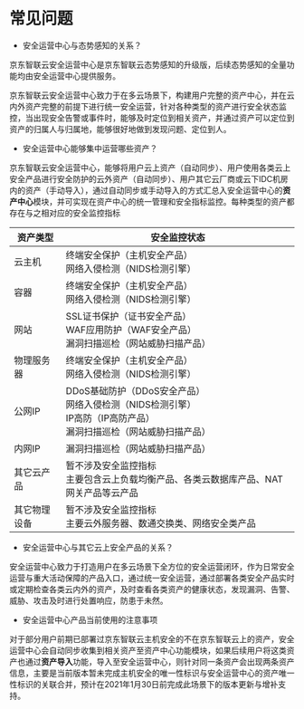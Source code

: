 # 常见问题

- 安全运营中心与态势感知的关系？

京东智联云安全运营中心是京东智联云态势感知的升级版，后续态势感知的全量功能均由安全运营中心提供服务。

京东智联云安全运营中心致力于在多云场景下，构建用户完整的资产中心，并在云内外资产完整的前提下进行统一安全运营，针对各种类型的资产进行安全状态监控，当出现安全告警或事件时，能够及时定位到相关资产，并通过资产可以定位到资产的归属人与归属地，能够很好地做到发现问题、定位到人。

- 安全运营中心能够集中运营哪些资产？

京东智联云安全运营中心，能够将用户云上资产（自动同步）、用户使用各类云上安全产品进行安全防护的云外资产（自动同步）、用户其它云厂商或云下IDC机房内的资产（手动导入），通过自动同步或手动导入的方式汇总入安全运营中心的**资产中心**模块，并可实现在资产中心的统一管理和安全指标监控。每种类型的资产都存在与之相对应的安全监控指标

| 资产类型     | 安全监控状态                                                 |
| ------------ | ------------------------------------------------------------ |
| 云主机       | 终端安全保护（主机安全产品）<br>网络入侵检测（NIDS检测引擎） |
| 容器         | 终端安全保护（主机安全产品）<br>网络入侵检测（NIDS检测引擎） |
| 网站         | SSL证书保护（证书安全产品）<br>WAF应用防护（WAF安全产品）<br>漏洞扫描巡检（网站威胁扫描产品） |
| 物理服务器   | 终端安全保护（主机安全产品）<br>网络入侵检测（NIDS检测引擎） |
| 公网IP       | DDoS基础防护（DDoS安全产品）<br>网络入侵检测（NIDS检测引擎）<br>IP高防（IP高防产品）<br>漏洞扫描巡检（网站威胁扫描产品） |
| 内网IP       | 漏洞扫描巡检（网站威胁扫描产品）                             |
| 其它云产品   | 暂不涉及安全监控指标<br>主要包含云上负载均衡产品、各类云数据库产品、NAT网关产品等云产品 |
| 其它物理设备 | 暂不涉及安全监控指标<br/>主要云外服务器、数通交换类、网络安全类产品 |

- 安全运营中心与其它云上安全产品的关系？

安全运营中心致力于打造用户在多云场景下全方位的安全运营闭环，作为日常安全运营与重大活动保障的产品入口，通过统一安全运营，通过部署各类安全产品实时或定期检查各类云内外的资产，及时查看各类资产的健康状态，发现漏洞、告警、威胁、攻击及时进行处置响应，防患于未然。

- 安全运营中心产品当前使用的注意事项

对于部分用户前期已部署过京东智联云主机安全的不在京东智联云上的资产，安全运营中心会自动同步收集到相关资产至资产中心功能模块，如果后续用户将这类资产也通过**资产导入**功能，导入至安全运营中心，则针对同一条资产会出现两条资产信息，主要是当前版本暂未完成主机安全的唯一性标识与安全运营中心的资产唯一性标识的关联合并，预计在2021年1月30日前完成此场景下的版本更新与增补支持。

